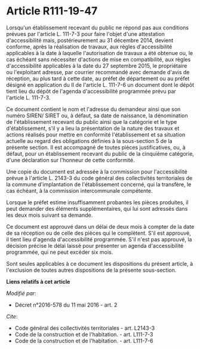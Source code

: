 # Article R111-19-47

Lorsqu'un établissement recevant du public ne répond pas aux conditions prévues par l'article L. 111-7-3 pour faire l'objet
d'une attestation d'accessibilité mais, postérieurement au 31 décembre 2014, devient conforme, après la réalisation de
travaux, aux règles d'accessibilité applicables à la date à laquelle l'autorisation de travaux a été obtenue ou, le cas
échéant sans nécessiter d'actions de mise en compatibilité, aux règles d'accessibilité applicables à la date du 27 septembre
2015, le propriétaire ou l'exploitant adresse, par courrier recommandé avec demande d'avis de réception, au plus tard à cette
date, au préfet de département ou au préfet désigné en application du II de l'article L. 111-7-6 un document dont le dépôt
tient lieu du dépôt de l'agenda d'accessibilité programmée prévu par l'article L. 111-7-3. 

Ce document contient le nom et l'adresse du demandeur ainsi que son numéro SIREN/ SIRET ou, à défaut, sa date de naissance,
la dénomination de l'établissement recevant du public ainsi que la catégorie et le type d'établissement, s'il y a lieu la
présentation de la nature des travaux et actions réalisés pour mettre en conformité l'établissement et sa situation actuelle
au regard des obligations définies à la sous-section 5 de la présente section. Il est accompagné de toutes pièces
justificatives, ou, à défaut, pour un établissement recevant du public de la cinquième catégorie, d'une déclaration sur
l'honneur de cette conformité. 

Une copie du document est adressée à la commission pour l'accessibilité prévue à l'article L. 2143-3 du code général des
collectivités territoriales de la commune d'implantation de l'établissement concerné, qui la transfère, le cas échéant, à la
commission intercommunale compétente. 

Lorsque le préfet estime insuffisamment probantes les pièces produites, il peut demander des éléments supplémentaires, qui
lui sont adressés dans les deux mois suivant sa demande. 

Ce document est approuvé dans un délai de deux mois à compter de la date de sa réception ou de celle des pièces qui le
complètent. S'il est approuvé, il tient lieu d'agenda d'accessibilité programmée. S'il n'est pas approuvé, la décision
précise le délai laissé pour présenter un agenda d'accessibilité programmée, qui ne peut excéder six mois. 

Sont seules applicables à ce document les dispositions du présent article, à l'exclusion de toutes autres dispositions de la
présente sous-section.

**Liens relatifs à cet article**

_Modifié par_:

  - Décret n°2016-578 du 11 mai 2016 - art. 2

_Cite_:

  - Code général des collectivités territoriales - art. L2143-3
  - Code de la construction et de l'habitation. - art. L111-7-3
  - Code de la construction et de l'habitation. - art. L111-7-6
